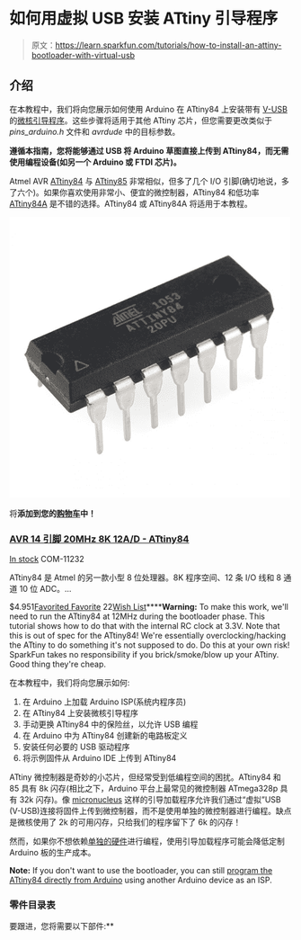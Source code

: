 # 如何用虚拟 USB 安装 ATtiny 引导程序

> 原文：<https://learn.sparkfun.com/tutorials/how-to-install-an-attiny-bootloader-with-virtual-usb>

## 介绍

在本教程中，我们将向您展示如何使用 Arduino 在 ATtiny84 上安装带有 [V-USB](https://www.obdev.at/products/vusb/index.html) 的[微核引导程序](https://github.com/micronucleus/micronucleus)。这些步骤将适用于其他 ATtiny 芯片，但您需要更改类似于 *pins_arduino.h* 文件和 *avrdude* 中的目标参数。

**遵循本指南，您将能够通过 USB 将 Arduino 草图直接上传到 ATtiny84，而无需使用编程设备(如另一个 Arduino 或 FTDI 芯片)。**

Atmel AVR [ATtiny84](https://www.sparkfun.com/products/11232) 与 [ATtiny85](https://www.sparkfun.com/products/9378) 非常相似，但多了几个 I/O 引脚(确切地说，多了六个)。如果你喜欢使用非常小、便宜的微控制器，ATtiny84 和低功率 [ATtiny84A](http://www.atmel.com/devices/ATTINY84A.aspx) 是不错的选择。ATtiny84 或 ATtiny84A 将适用于本教程。

[![AVR 14 Pin 20MHz 8K 12A/D - ATtiny84](img/3c3d51e2ea3cedb04232c68f55bdd476.png)](https://www.sparkfun.com/products/11232) 

将**添加到您的[购物车](https://www.sparkfun.com/cart)中！**

### [AVR 14 引脚 20MHz 8K 12A/D - ATtiny84](https://www.sparkfun.com/products/11232)

[In stock](https://learn.sparkfun.com/static/bubbles/ "in stock") COM-11232

ATtiny84 是 Atmel 的另一款小型 8 位处理器。8K 程序空间、12 条 I/O 线和 8 通道 10 位 ADC。…

$4.951[Favorited Favorite](# "Add to favorites") 22[Wish List](# "Add to wish list")******Warning:** To make this work, we'll need to run the ATtiny84 at 12MHz during the bootloader phase. This tutorial shows how to do that with the internal RC clock at 3.3V. Note that this is out of spec for the ATtiny84! We're essentially overclocking/hacking the ATtiny to do something it's not supposed to do. Do this at your own risk! SparkFun takes no responsibility if you brick/smoke/blow up your ATtiny. Good thing they're cheap.

在本教程中，我们将向您展示如何:

1.  在 Arduino 上加载 Arduino ISP(系统内程序员)
2.  在 ATtiny84 上安装微核引导程序
3.  手动更换 ATtiny84 中的保险丝，以允许 USB 编程
4.  在 Arduino 中为 ATtiny84 创建新的电路板定义
5.  安装任何必要的 USB 驱动程序
6.  将示例固件从 Arduino IDE 上传到 ATtiny84

ATtiny 微控制器是奇妙的小芯片，但经常受到低编程空间的困扰。ATtiny84 和 85 具有 8k 闪存(相比之下，Arduino 平台上最常见的微控制器 ATmega328p 具有 32k 闪存)。像 [micronucleus](https://github.com/micronucleus/micronucleus) 这样的引导加载程序允许我们通过“虚拟”USB (V-USB)连接将固件上传到微控制器，而不是使用单独的微控制器进行编程。缺点是微核使用了 2k 的可用闪存，只给我们的程序留下了 6k 的闪存！

然而，如果你不想依赖[单独的硬件](https://www.sparkfun.com/products/11460)进行编程，使用引导加载程序可能会降低定制 Arduino 板的生产成本。

**Note:** If you don't want to use the bootloader, you can still [program the ATtiny84 directly from Arduino](https://www.sparkfun.com/news/2237) using another Arduino device as an ISP.

### 零件目录表

要跟进，您将需要以下部件:**